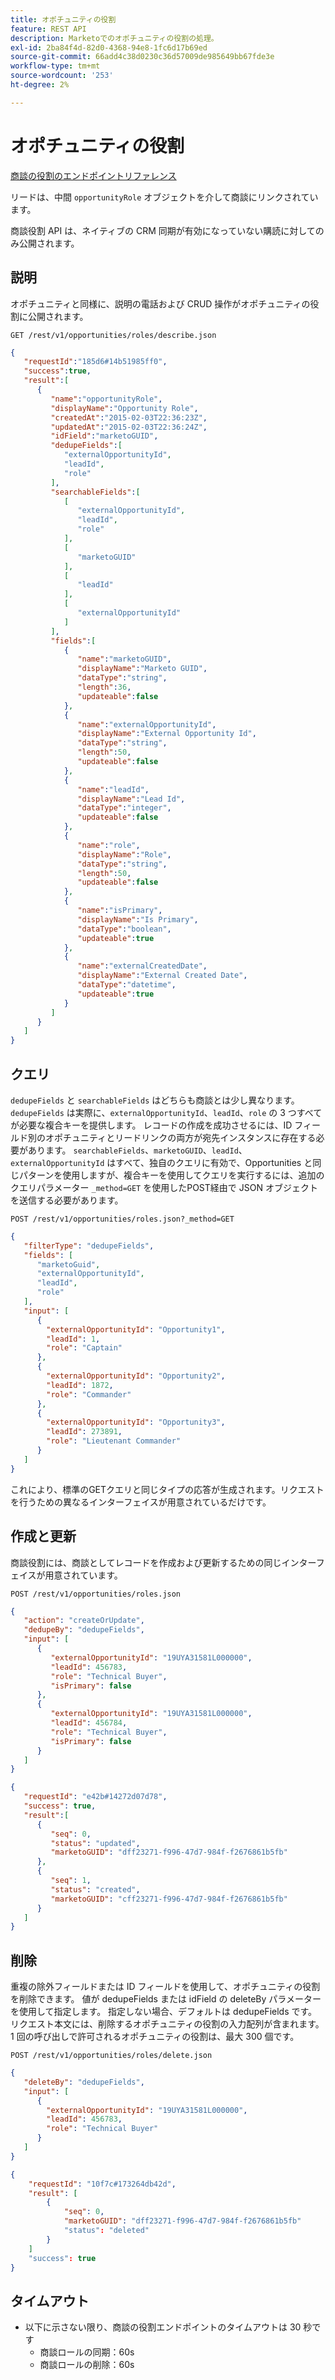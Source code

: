 ```yaml
---
title: オポチュニティの役割
feature: REST API
description: Marketoでのオポチュニティの役割の処理。
exl-id: 2ba84f4d-82d0-4368-94e8-1fc6d17b69ed
source-git-commit: 66add4c38d0230c36d57009de985649bb67fde3e
workflow-type: tm+mt
source-wordcount: '253'
ht-degree: 2%

---
```


# オポチュニティの役割

[ 商談の役割のエンドポイントリファレンス ](https://developer.adobe.com/marketo-apis/api/mapi/#tag/Opportunities/operation/getOpportunityRolesUsingGET)

リードは、中間 `opportunityRole` オブジェクトを介して商談にリンクされています。

商談役割 API は、ネイティブの CRM 同期が有効になっていない購読に対してのみ公開されます。

## 説明

オポチュニティと同様に、説明の電話および CRUD 操作がオポチュニティの役割に公開されます。

```
GET /rest/v1/opportunities/roles/describe.json
```

```json
{  
   "requestId":"185d6#14b51985ff0",
   "success":true,
   "result":[  
      {  
         "name":"opportunityRole",
         "displayName":"Opportunity Role",
         "createdAt":"2015-02-03T22:36:23Z",
         "updatedAt":"2015-02-03T22:36:24Z",
         "idField":"marketoGUID",
         "dedupeFields":[  
            "externalOpportunityId",
            "leadId",
            "role"
         ],
         "searchableFields":[  
            [  
               "externalOpportunityId",
               "leadId",
               "role"
            ],
            [  
               "marketoGUID"
            ],
            [  
               "leadId"
            ],
            [  
               "externalOpportunityId"
            ]
         ],
         "fields":[  
            {  
               "name":"marketoGUID",
               "displayName":"Marketo GUID",
               "dataType":"string",
               "length":36,
               "updateable":false
            },
            {  
               "name":"externalOpportunityId",
               "displayName":"External Opportunity Id",
               "dataType":"string",
               "length":50,
               "updateable":false
            },
            {  
               "name":"leadId",
               "displayName":"Lead Id",
               "dataType":"integer",
               "updateable":false
            },
            {  
               "name":"role",
               "displayName":"Role",
               "dataType":"string",
               "length":50,
               "updateable":false
            },
            {  
               "name":"isPrimary",
               "displayName":"Is Primary",
               "dataType":"boolean",
               "updateable":true
            },
            {  
               "name":"externalCreatedDate",
               "displayName":"External Created Date",
               "dataType":"datetime",
               "updateable":true
            }
         ]
      }
   ]
}
```

## クエリ

`dedupeFields` と `searchableFields` はどちらも商談とは少し異なります。 `dedupeFields` は実際に、`externalOpportunityId`、`leadId`、`role` の 3 つすべてが必要な複合キーを提供します。 レコードの作成を成功させるには、ID フィールド別のオポチュニティとリードリンクの両方が宛先インスタンスに存在する必要があります。 `searchableFields`、`marketoGUID`、`leadId`、`externalOpportunityId` はすべて、独自のクエリに有効で、Opportunities と同じパターンを使用しますが、複合キーを使用してクエリを実行するには、追加のクエリパラメーター `_method=GET` を使用したPOST経由で JSON オブジェクトを送信する必要があります。

```
POST /rest/v1/opportunities/roles.json?_method=GET
```

```json
{  
   "filterType": "dedupeFields",
   "fields": [  
      "marketoGuid",
      "externalOpportunityId",
      "leadId",
      "role"
   ],
   "input": [  
      {  
        "externalOpportunityId": "Opportunity1",
        "leadId": 1,
        "role": "Captain"
      },
      {  
        "externalOpportunityId": "Opportunity2",
        "leadId": 1872,
        "role": "Commander"
      },
      {  
        "externalOpportunityId": "Opportunity3",
        "leadId": 273891,
        "role": "Lieutenant Commander"
      }
   ]
}
```

これにより、標準のGETクエリと同じタイプの応答が生成されます。リクエストを行うための異なるインターフェイスが用意されているだけです。

## 作成と更新

商談役割には、商談としてレコードを作成および更新するための同じインターフェイスが用意されています。

```
POST /rest/v1/opportunities/roles.json
```

```json
{
   "action": "createOrUpdate",
   "dedupeBy": "dedupeFields",
   "input": [
      {  
         "externalOpportunityId": "19UYA31581L000000",
         "leadId": 456783,
         "role": "Technical Buyer",
         "isPrimary": false
      },
      {
         "externalOpportunityId": "19UYA31581L000000",
         "leadId": 456784,
         "role": "Technical Buyer",
         "isPrimary": false
      }
   ]
}
```

```json
{
   "requestId": "e42b#14272d07d78",
   "success": true,
   "result":[
      {
         "seq": 0,
         "status": "updated",
         "marketoGUID": "dff23271-f996-47d7-984f-f2676861b5fb"
      },
      {
         "seq": 1,
         "status": "created",
         "marketoGUID": "cff23271-f996-47d7-984f-f2676861b5fb"
      }
   ]
}
```

## 削除

重複の除外フィールドまたは ID フィールドを使用して、オポチュニティの役割を削除できます。 値が dedupeFields または idField の deleteBy パラメーターを使用して指定します。 指定しない場合、デフォルトは dedupeFields です。 リクエスト本文には、削除するオポチュニティの役割の入力配列が含まれます。 1 回の呼び出しで許可されるオポチュニティの役割は、最大 300 個です。

```
POST /rest/v1/opportunities/roles/delete.json
```

```json
{  
   "deleteBy": "dedupeFields",
   "input": [  
      {  
        "externalOpportunityId": "19UYA31581L000000",
        "leadId": 456783,
        "role": "Technical Buyer"
      }
   ]
}
```

```json
{
    "requestId": "10f7c#173264db42d",
    "result": [
        {
            "seq": 0,
            "marketoGUID": "dff23271-f996-47d7-984f-f2676861b5fb"
            "status": "deleted"
        }
    ]
    "success": true
}
```

## タイムアウト

- 以下に示さない限り、商談の役割エンドポイントのタイムアウトは 30 秒です
   - 商談ロールの同期：60s 
   - 商談ロールの削除：60s
